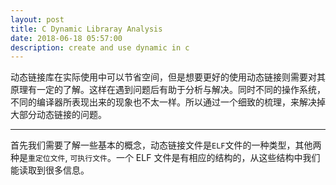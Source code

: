 ```yaml
---
layout: post
title: C Dynamic Libraray Analysis
date: 2018-06-18 05:57:00
description: create and use dynamic in c
---
```


动态链接库在实际使用中可以节省空间，但是想要更好的使用动态链接则需要对其原理有一定的了解。这样在遇到问题后有助于分析与解决。同时不同的操作系统，不同的编译器所表现出来的现象也不太一样。所以通过一个细致的梳理，来解决掉大部分动态链接的问题。
<hr>

首先我们需要了解一些基本的概念，动态链接文件是`ELF`文件的一种类型，其他两种是`重定位文件`, `可执行文件`。一个 ELF 文件是有相应的结构的，从这些结构中我们能读取到很多信息。
